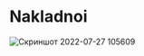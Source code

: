 # Nakladnoi

![Скриншот 2022-07-27 105609](https://user-images.githubusercontent.com/47709506/181164643-12605be1-54c7-4df6-9808-00d27b94aee8.png)
